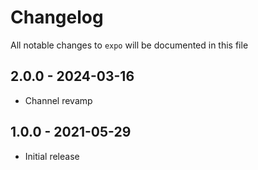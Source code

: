 # Changelog

All notable changes to `expo` will be documented in this file

## 2.0.0 - 2024-03-16

- Channel revamp

## 1.0.0 - 2021-05-29

- Initial release
